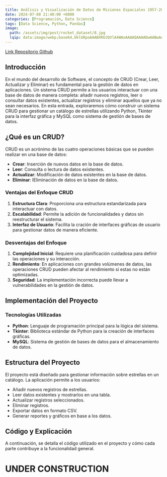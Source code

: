 ```yaml
---
title: Análisis y Visualización de Datos de Misiones Espaciales 1957-2020
date: 2024-07-08 21:40:00 +0800
categories: [Programación, Data Science]
tags: [Data Science, Python, Pandas]
image:
  path: /assets/img/post/rocket_dataset/8.jpg
  lqip: data:image/webp;base64,UklGRpoAAABXRUJQVlA4WAoAAAAQAAAADwAABwAAQUxQSDIAAAARL0AmbZurmr57yyIiqE8oiG0bejIYEQTgqiDA9vqnsUSI6H+oAERp2HZ65qP/VIAWAFZQOCBCAAAA8AEAnQEqEAAIAAVAfCWkAALp8sF8rgRgAP7o9FDvMCkMde9PK7euH5M1m6VWoDXf2FkP3BqV0ZYbO6NA/VFIAAAA
---
```


[Link Repositorio Github](https://github.com/mateosolinho/python/tree/master/projects/star_manager)

## Introducción

En el mundo del desarrollo de Software, el concepto de CRUD (Crear, Leer, Actualizar y Eliminar) es fundamental para la gestión de datos en aplicaciones. Un sistema CRUD permite a los usuarios interactuar con una base de datos de manera completa: añadir nuevos registros, leer o consultar datos existentes, actualizar registros y eliminar aquellos que ya no sean necesarios. En esta entrada, exploraremos cómo construir un sistema CRUD para gestionar un catálogo de estrellas utilizando Python, Tkinter para la interfaz gráfica y MySQL como sistema de gestión de bases de datos.

## ¿Qué es un CRUD?

CRUD es un acrónimo de las cuatro operaciones básicas que se pueden realizar en una base de datos:

* **Crear**: Inserción de nuevos datos en la base de datos.
* **Leer**: Consulta o lectura de datos existentes.
* **Actualizar**: Modificación de datos existentes en la base de datos.
* **Eliminar**: IEliminación de datos en la base de datos.

### Ventajas del Enfoque CRUD

1. **Estructura Clara**: Proporciona una estructura estandarizada para interactuar con datos.
2. **Escalabilidad**: Permite la adición de funcionalidades y datos sin reestructurar el sistema.
3. **Interfaz de Usuario**: Facilita la cración de interfaces gráficas de usuario para gestionar datos de manera eficiente.

### Desventajas del Enfoque

1. **Complejidad Inicial**: Requiere una planificación cuidadosa para definir las operaciones y su interacción.
2. **Rendimiento**: En aplicaciones con grandes volúmenes de datos, las operaciones CRUD pueden afectar al rendimiento si estas no están optimizadas.
3. **Seguridad**: La implementación incorrecta puede llevar a vulnerabilidades en la gestión de datos.

## Implementación del Proyecto

### Tecnologías Utilizadas

* **Python**: Lenguaje de programación principal para la lógica del sistema.
* **Tkinter**: Biblioteca estándar de Python para la creación de interfaces gráficas.
* **MySQL**: Sistema de gestión de bases de datos para el almacenamiento de datos.

## Estructura del Proyecto

El proyecto está diseñado para gestionar información sobre estrellas en un catálogo. La aplicación permite a los usuarios:

* Añadir nuevos registros de estrellas.
* Leer datos existentes y mostrarlos en una tabla.
* Actualizar registros seleccionados.
* Eliminar registros.
* Exportar datos en formato CSV.
* Generar reportes y gráficos en base a los datos.

## Código y Explicación

A continuación, se detalla el código utilizado en el proyecto y cómo cada parte contribuye a la funcionalidad general.

# UNDER CONSTRUCTION
